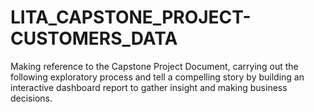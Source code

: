 # LITA_CAPSTONE_PROJECT-CUSTOMERS_DATA
Making reference to the Capstone Project Document, carrying out the following exploratory process and tell a compelling story by building an interactive dashboard report to gather insight and making business decisions.
